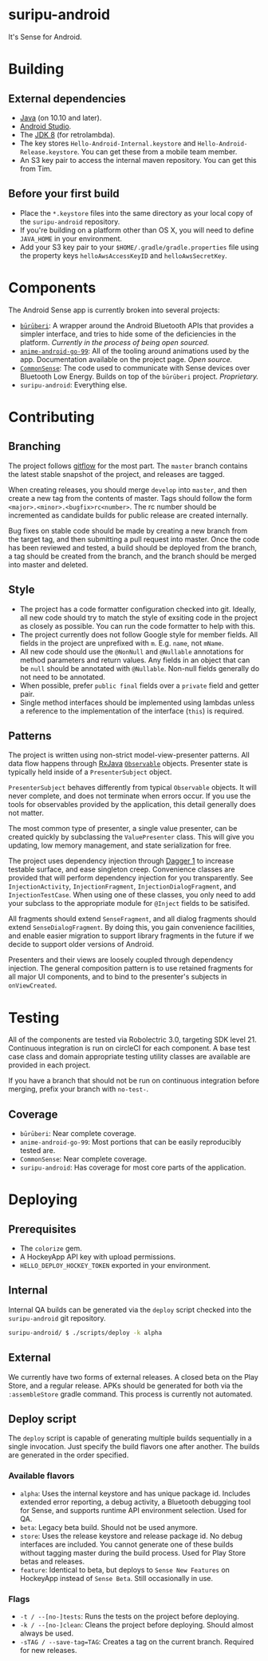 # suripu-android

It's Sense for Android.

# Building

## External dependencies

- [Java](http://support.apple.com/kb/DL1572) (on 10.10 and later).
- [Android Studio](http://developer.android.com/sdk/index.html).
- The [JDK 8](http://www.oracle.com/technetwork/java/javase/downloads/jdk8-downloads-2133151.html) (for retrolambda).
- The key stores `Hello-Android-Internal.keystore` and `Hello-Android-Release.keystore`. You can get these from a mobile team member.
- An S3 key pair to access the internal maven repository. You can get this from Tim.

## Before your first build

- Place the `*.keystore` files into the same directory as your local copy of the `suripu-android` repository.
- If you're building on a platform other than OS X, you will need to define `JAVA_HOME` in your environment.
- Add your S3 key pair to your `$HOME/.gradle/gradle.properties` file using the property keys `helloAwsAccessKeyID` and `helloAwsSecretKey`.

# Components

The Android Sense app is currently broken into several projects:

- [`būrūberi`](https://github.com/hello/buruberi): A wrapper around the Android Bluetooth APIs that provides a simpler interface, and tries to hide some of the deficiencies in the platform. _Currently in the process of being open sourced._
- [`anime-android-go-99`](https://github.com/hello/anime-android-go-99): All of the tooling around animations used by the app. Documentation available on the project page. _Open source._
- [`CommonSense`](https://github.com/hello/android-commonsense): The code used to communicate with Sense devices over Bluetooth Low Energy. Builds on top of the `būrūberi` project. _Proprietary._
- `suripu-android`: Everything else.

# Contributing

## Branching

The project follows [gitflow](https://www.atlassian.com/git/tutorials/comparing-workflows/gitflow-workflow) for the most part. The `master` branch contains the latest stable snapshot of the project, and releases are tagged.

When creating releases, you should merge `develop` into `master`, and then create a new tag from the contents of master. Tags should follow the form `<major>.<minor>.<bugfix>rc<number>`. The rc number should be incremented as candidate builds for public release are created internally.

Bug fixes on stable code should be made by creating a new branch from the target tag, and then submitting a pull request into master. Once the code has been reviewed and tested, a build should be deployed from the branch, a tag should be created from the branch, and the branch should be merged into master and deleted.

## Style

- The project has a code formatter configuration checked into git. Ideally, all new code should try to match the style of exsiting code in the project as closely as possible. You can run the code formatter to help with this.
- The project currently does not follow Google style for member fields. All fields in the project are unprefixed with `m`. E.g. `name`, not `mName`.
- All new code should use the `@NonNull` and `@Nullable` annotations for method parameters and return values. Any fields in an object that can be `null` should be annotated with `@Nullable`. Non-null fields generally do not need to be annotated.
- When possible, prefer `public final` fields over a `private` field and getter pair.
- Single method interfaces should be implemented using lambdas unless a reference to the implementation of the interface (`this`) is required.

## Patterns

The project is written using non-strict model-view-presenter patterns. All data flow happens through [RxJava](https://github.com/ReactiveX/RxJava) [`Observable`](https://www.google.com/webhp?sourceid=chrome-instant&ion=1&espv=2&ie=UTF-8#q=observable%20rxjava%20javadoc) objects. Presenter state is typically held inside of a `PresenterSubject` object.

`PresenterSubject` behaves differently from typical `Observable` objects. It will never complete, and does not terminate when errors occur. If you use the tools for observables provided by the application, this detail generally does not matter.

The most common type of presenter, a single value presenter, can be created quickly by subclassing the `ValuePresenter` class. This will give you updating, low memory management, and state serialization for free.

The project uses dependency injection through [Dagger 1](http://square.github.io/dagger/) to increase testable surface, and ease singleton creep. Convenience classes are provided that will perform dependency injection for you transparently. See `InjectionActivity`, `InjectionFragment`, `InjectionDialogFragment`, and `InjectionTestCase`. When using one of these classes, you only need to add your subclass to the appropriate module for `@Inject` fields to be satisifed.

All fragments should extend `SenseFragment`, and all dialog fragments should extend `SenseDialogFragment`. By doing this, you gain convenience facilities, and enable easier migration to support library fragments in the future if we decide to support older versions of Android.

Presenters and their views are loosely coupled through dependency injection. The general composition pattern is to use retained fragments for all major UI components, and to bind to the presenter's subjects in `onViewCreated`.

# Testing

All of the components are tested via Robolectric 3.0, targeting SDK level 21. Continuous integration is run on circleCI for each component. A base test case class and domain appropriate testing utility classes are available are provided in each project.

If you have a branch that should not be run on continuous integration before merging, prefix your branch with `no-test-`.

## Coverage

- `būrūberi`: Near complete coverage.
- `anime-android-go-99`: Most portions that can be easily reproducibly tested are.
- `CommonSense`: Near complete coverage.
- `suripu-android`: Has coverage for most core parts of the application.

# Deploying

## Prerequisites

- The `colorize` gem.
- A HockeyApp API key with upload permissions.
- `HELLO_DEPLOY_HOCKEY_TOKEN` exported in your environment.

## Internal

Internal QA builds can be generated via the `deploy` script checked into the `suripu-android` git repository.

```bash
suripu-android/ $ ./scripts/deploy -k alpha
```

## External

We currently have two forms of external releases. A closed beta on the Play Store, and a regular release. APKs should be generated for both via the `:assembleStore` gradle command. This process is currently not automated.

## Deploy script

The `deploy` script is capable of generating multiple builds sequentially in a single invocation. Just specify the build flavors one after another. The builds are generated in the order specified.

### Available flavors

- `alpha`: Uses the internal keystore and has unique package id. Includes extended error reporting, a debug activity, a Bluetooth debugging tool for Sense, and supports runtime API environment selection. Used for QA.
- `beta`: Legacy beta build. Should not be used anymore.
- `store`: Uses the release keystore and release package id. No debug interfaces are included. You cannot generate one of these builds without tagging master during the build process. Used for Play Store betas and releases.
- `feature`: Identical to beta, but deploys to `Sense New Features` on HockeyApp instead of `Sense Beta`. Still occasionally in use.

### Flags

- `-t / --[no-]tests`: Runs the tests on the project before deploying.
- `-k / --[no-]clean`: Cleans the project before deploying. Should almost always be used.
- `-sTAG / --save-tag=TAG`: Creates a tag on the current branch. Required for new releases.

